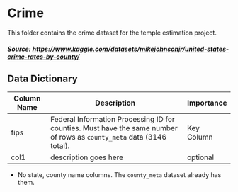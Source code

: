 # Crime

This folder contains the crime dataset for the temple estimation project.

##### Source: https://www.kaggle.com/datasets/mikejohnsonjr/united-states-crime-rates-by-county/

## Data Dictionary

| Column Name | Description | Importance |
| --- | --- | --- |
| fips | Federal Information Processing ID for counties. Must have the same number of rows as `county_meta` data (3146 total). | Key Column |
| col1 | description goes here | optional |

* No state, county name columns. The `county_meta` dataset already has them.